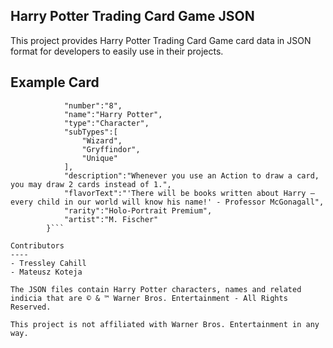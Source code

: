 Harry Potter Trading Card Game JSON
----
This project provides Harry Potter Trading Card Game card data in JSON format for developers to easily use in their projects.

Example Card
----
```{
            "number":"8",
            "name":"Harry Potter",
            "type":"Character",
            "subTypes":[
                "Wizard",
                "Gryffindor",
                "Unique"
            ],
            "description":"Whenever you use an Action to draw a card, you may draw 2 cards instead of 1.",
            "flavorText":"'There will be books written about Harry — every child in our world will know his name!' - Professor McGonagall",
            "rarity":"Holo-Portrait Premium",
            "artist":"M. Fischer"
        }```

Contributors
----
- Tressley Cahill
- Mateusz Koteja

The JSON files contain Harry Potter characters, names and related indicia that are © & ™ Warner Bros. Entertainment - All Rights Reserved.

This project is not affiliated with Warner Bros. Entertainment in any way.